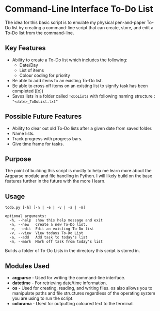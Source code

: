 # Command-Line Interface To-Do List

The idea for this basic script is to emulate my physical pen-and-paper To-Do list by creating a command-line script that
can create, store, and edit a To-Do list from the command-line.

## Key Features
* Ability to create a To-Do list which includes the following:
    * Date/Day
    * List of items
    * Colour coding for priority
* Be able to add items to an existing To-Do list.
* Be able to cross off items on an existing list to signify task has been completed ([x]) 
* Saves lists in a folder called `ToDoLists` with following naming structure :
    `"<date>_ToDoList.txt"`

## Possible Future Features
* Ability to clear out old To-Do lists after a given date from saved folder.
* Name lists.
* Track progress with progress bars.
* Give time frame for tasks.

## Purpose
The point of building this script is mostly to help me learn more about the Argparse module and file handling in Python.
I will likely build on the base features further in the future with the more I learn.

## Usage
```
todo.py [-h] [-n | -e | -v | -a | -m]

optional arguments:
  -h, --help  show this help message and exit
  -n, --new   Create a new To-Do list.
  -e, --edit  Edit an existing To-Do list
  -v, --view  View todays To-Do List
  -a, --add   Add task to today's list
  -m, --mark  Mark off task from today's list
```
Builds a folder of To-Do Lists in the directory this script is stored in.

## Modules Used
* **argparse**  - Used for writing the command-line interface.
* **datetime** - For retrieving date/time information.
* **os** - Used for creating, reading, and writing files. os also allows you to manipulate paths and file structures
regardless of the operating system you are using to run the script.
* **colorama** - Used for outputting coloured text to the terminal.
